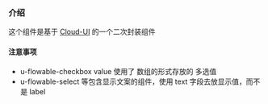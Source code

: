

### 介绍

这个组件是基于 [Cloud-UI](https://vusion.github.io/cloud-ui/#/components/quickstart) 的一个二次封装组件

#### 注意事项
  
- u-flowable-checkbox value 使用了 数组的形式存放的 多选值
- u-flowable-select 等包含显示文案的组件，使用 text 字段去放显示值，而不是 label




